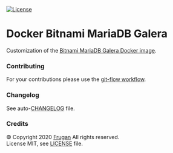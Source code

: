 [![License](https://img.shields.io/badge/license-MIT-blue.svg)](LICENSE)

# Docker Bitnami MariaDB Galera

Customization of the [Bitnami MariaDB Galera Docker image](https://github.com/bitnami/bitnami-docker-mariadb-galera).

### Contributing

For your contributions please use the [git-flow workflow](https://danielkummer.github.io/git-flow-cheatsheet/).

### Changelog

See auto-[CHANGELOG](CHANGELOG.md) file.

### Credits

© Copyright 2020 [Frugan](https://frugan.it) All rights reserved.  
License MIT, see [LICENSE](LICENSE) file.
